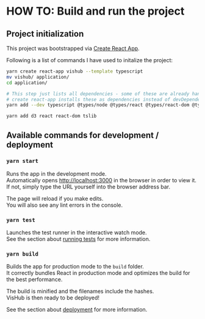 # HOW TO: Build and run the project

## Project initialization

This project was bootstrapped via [Create React App](https://github.com/facebook/create-react-app).

Following is a list of commands I have used to initalize the project:

```bash
yarn create react-app vishub --template typescript
mv vishub/ application/
cd application/

# This step just lists all dependencies - some of these are already handled by the create react-app step
# create react-app installs these as dependencies instead of devDependencies which does not seem to matter, see https://github.com/facebook/create-react-app/issues/6180
yarn add --dev typescript @types/node @types/react @types/react-dom @types/jest @types/d3

yarn add d3 react react-dom tslib
```

## Available commands for development / deployment

### `yarn start`

Runs the app in the development mode.<br />
Automatically opens [http://localhost:3000](http://localhost:3000) in the browser in order to view it.
If not, simply type the URL yourself into the browser address bar.

The page will reload if you make edits.<br />
You will also see any lint errors in the console.

### `yarn test`

Launches the test runner in the interactive watch mode.<br />
See the section about [running tests](https://facebook.github.io/create-react-app/docs/running-tests) for more information.

### `yarn build`

Builds the app for production mode to the `build` folder.<br />
It correctly bundles React in production mode and optimizes the build for the best performance.

The build is minified and the filenames include the hashes.<br />
VisHub is then ready to be deployed!

See the section about [deployment](https://facebook.github.io/create-react-app/docs/deployment) for more information.
